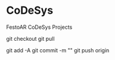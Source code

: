# CoDeSys
FestoAR CoDeSys Projects

git checkout <branch>
git pull

git add -A
git commit -m ""
git push origin <branch>